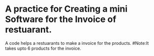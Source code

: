 # A practice for Creating a mini Software for the Invoice of restuarant.
A code helps a restuarants to make a invoice for the products.
#Note:It takes  upto 6 products for the invoice.
